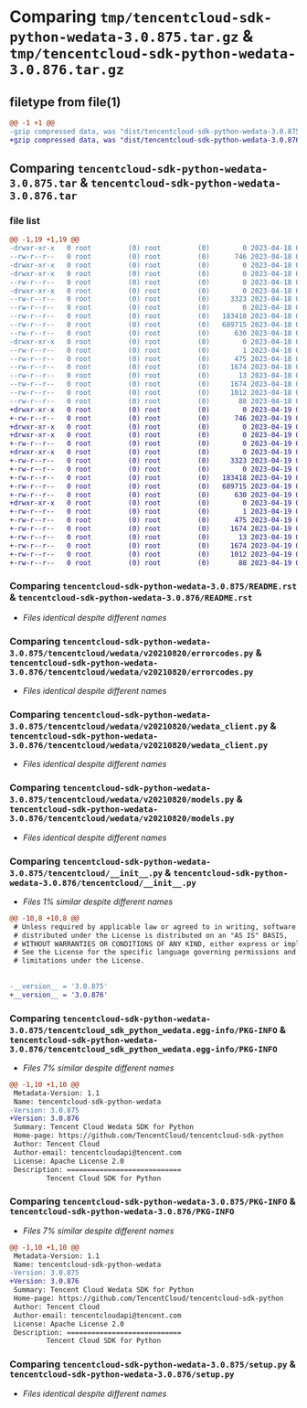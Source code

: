 # Comparing `tmp/tencentcloud-sdk-python-wedata-3.0.875.tar.gz` & `tmp/tencentcloud-sdk-python-wedata-3.0.876.tar.gz`

## filetype from file(1)

```diff
@@ -1 +1 @@
-gzip compressed data, was "dist/tencentcloud-sdk-python-wedata-3.0.875.tar", last modified: Tue Apr 18 01:05:35 2023, max compression
+gzip compressed data, was "dist/tencentcloud-sdk-python-wedata-3.0.876.tar", last modified: Wed Apr 19 00:43:27 2023, max compression
```

## Comparing `tencentcloud-sdk-python-wedata-3.0.875.tar` & `tencentcloud-sdk-python-wedata-3.0.876.tar`

### file list

```diff
@@ -1,19 +1,19 @@
-drwxr-xr-x   0 root         (0) root         (0)        0 2023-04-18 01:05:35.000000 tencentcloud-sdk-python-wedata-3.0.875/
--rw-r--r--   0 root         (0) root         (0)      746 2023-04-18 01:05:35.000000 tencentcloud-sdk-python-wedata-3.0.875/README.rst
-drwxr-xr-x   0 root         (0) root         (0)        0 2023-04-18 01:05:35.000000 tencentcloud-sdk-python-wedata-3.0.875/tencentcloud/
-drwxr-xr-x   0 root         (0) root         (0)        0 2023-04-18 01:05:35.000000 tencentcloud-sdk-python-wedata-3.0.875/tencentcloud/wedata/
--rw-r--r--   0 root         (0) root         (0)        0 2023-04-18 01:05:35.000000 tencentcloud-sdk-python-wedata-3.0.875/tencentcloud/wedata/__init__.py
-drwxr-xr-x   0 root         (0) root         (0)        0 2023-04-18 01:05:35.000000 tencentcloud-sdk-python-wedata-3.0.875/tencentcloud/wedata/v20210820/
--rw-r--r--   0 root         (0) root         (0)     3323 2023-04-18 01:05:35.000000 tencentcloud-sdk-python-wedata-3.0.875/tencentcloud/wedata/v20210820/errorcodes.py
--rw-r--r--   0 root         (0) root         (0)        0 2023-04-18 01:05:35.000000 tencentcloud-sdk-python-wedata-3.0.875/tencentcloud/wedata/v20210820/__init__.py
--rw-r--r--   0 root         (0) root         (0)   183418 2023-04-18 01:05:35.000000 tencentcloud-sdk-python-wedata-3.0.875/tencentcloud/wedata/v20210820/wedata_client.py
--rw-r--r--   0 root         (0) root         (0)   689715 2023-04-18 01:05:35.000000 tencentcloud-sdk-python-wedata-3.0.875/tencentcloud/wedata/v20210820/models.py
--rw-r--r--   0 root         (0) root         (0)      630 2023-04-18 01:05:35.000000 tencentcloud-sdk-python-wedata-3.0.875/tencentcloud/__init__.py
-drwxr-xr-x   0 root         (0) root         (0)        0 2023-04-18 01:05:35.000000 tencentcloud-sdk-python-wedata-3.0.875/tencentcloud_sdk_python_wedata.egg-info/
--rw-r--r--   0 root         (0) root         (0)        1 2023-04-18 01:05:35.000000 tencentcloud-sdk-python-wedata-3.0.875/tencentcloud_sdk_python_wedata.egg-info/dependency_links.txt
--rw-r--r--   0 root         (0) root         (0)      475 2023-04-18 01:05:35.000000 tencentcloud-sdk-python-wedata-3.0.875/tencentcloud_sdk_python_wedata.egg-info/SOURCES.txt
--rw-r--r--   0 root         (0) root         (0)     1674 2023-04-18 01:05:35.000000 tencentcloud-sdk-python-wedata-3.0.875/tencentcloud_sdk_python_wedata.egg-info/PKG-INFO
--rw-r--r--   0 root         (0) root         (0)       13 2023-04-18 01:05:35.000000 tencentcloud-sdk-python-wedata-3.0.875/tencentcloud_sdk_python_wedata.egg-info/top_level.txt
--rw-r--r--   0 root         (0) root         (0)     1674 2023-04-18 01:05:35.000000 tencentcloud-sdk-python-wedata-3.0.875/PKG-INFO
--rw-r--r--   0 root         (0) root         (0)     1012 2023-04-18 01:05:35.000000 tencentcloud-sdk-python-wedata-3.0.875/setup.py
--rw-r--r--   0 root         (0) root         (0)       88 2023-04-18 01:05:35.000000 tencentcloud-sdk-python-wedata-3.0.875/setup.cfg
+drwxr-xr-x   0 root         (0) root         (0)        0 2023-04-19 00:43:27.000000 tencentcloud-sdk-python-wedata-3.0.876/
+-rw-r--r--   0 root         (0) root         (0)      746 2023-04-19 00:43:27.000000 tencentcloud-sdk-python-wedata-3.0.876/README.rst
+drwxr-xr-x   0 root         (0) root         (0)        0 2023-04-19 00:43:27.000000 tencentcloud-sdk-python-wedata-3.0.876/tencentcloud/
+drwxr-xr-x   0 root         (0) root         (0)        0 2023-04-19 00:43:27.000000 tencentcloud-sdk-python-wedata-3.0.876/tencentcloud/wedata/
+-rw-r--r--   0 root         (0) root         (0)        0 2023-04-19 00:43:27.000000 tencentcloud-sdk-python-wedata-3.0.876/tencentcloud/wedata/__init__.py
+drwxr-xr-x   0 root         (0) root         (0)        0 2023-04-19 00:43:27.000000 tencentcloud-sdk-python-wedata-3.0.876/tencentcloud/wedata/v20210820/
+-rw-r--r--   0 root         (0) root         (0)     3323 2023-04-19 00:43:27.000000 tencentcloud-sdk-python-wedata-3.0.876/tencentcloud/wedata/v20210820/errorcodes.py
+-rw-r--r--   0 root         (0) root         (0)        0 2023-04-19 00:43:27.000000 tencentcloud-sdk-python-wedata-3.0.876/tencentcloud/wedata/v20210820/__init__.py
+-rw-r--r--   0 root         (0) root         (0)   183418 2023-04-19 00:43:27.000000 tencentcloud-sdk-python-wedata-3.0.876/tencentcloud/wedata/v20210820/wedata_client.py
+-rw-r--r--   0 root         (0) root         (0)   689715 2023-04-19 00:43:27.000000 tencentcloud-sdk-python-wedata-3.0.876/tencentcloud/wedata/v20210820/models.py
+-rw-r--r--   0 root         (0) root         (0)      630 2023-04-19 00:43:27.000000 tencentcloud-sdk-python-wedata-3.0.876/tencentcloud/__init__.py
+drwxr-xr-x   0 root         (0) root         (0)        0 2023-04-19 00:43:27.000000 tencentcloud-sdk-python-wedata-3.0.876/tencentcloud_sdk_python_wedata.egg-info/
+-rw-r--r--   0 root         (0) root         (0)        1 2023-04-19 00:43:27.000000 tencentcloud-sdk-python-wedata-3.0.876/tencentcloud_sdk_python_wedata.egg-info/dependency_links.txt
+-rw-r--r--   0 root         (0) root         (0)      475 2023-04-19 00:43:27.000000 tencentcloud-sdk-python-wedata-3.0.876/tencentcloud_sdk_python_wedata.egg-info/SOURCES.txt
+-rw-r--r--   0 root         (0) root         (0)     1674 2023-04-19 00:43:27.000000 tencentcloud-sdk-python-wedata-3.0.876/tencentcloud_sdk_python_wedata.egg-info/PKG-INFO
+-rw-r--r--   0 root         (0) root         (0)       13 2023-04-19 00:43:27.000000 tencentcloud-sdk-python-wedata-3.0.876/tencentcloud_sdk_python_wedata.egg-info/top_level.txt
+-rw-r--r--   0 root         (0) root         (0)     1674 2023-04-19 00:43:27.000000 tencentcloud-sdk-python-wedata-3.0.876/PKG-INFO
+-rw-r--r--   0 root         (0) root         (0)     1012 2023-04-19 00:43:27.000000 tencentcloud-sdk-python-wedata-3.0.876/setup.py
+-rw-r--r--   0 root         (0) root         (0)       88 2023-04-19 00:43:27.000000 tencentcloud-sdk-python-wedata-3.0.876/setup.cfg
```

### Comparing `tencentcloud-sdk-python-wedata-3.0.875/README.rst` & `tencentcloud-sdk-python-wedata-3.0.876/README.rst`

 * *Files identical despite different names*

### Comparing `tencentcloud-sdk-python-wedata-3.0.875/tencentcloud/wedata/v20210820/errorcodes.py` & `tencentcloud-sdk-python-wedata-3.0.876/tencentcloud/wedata/v20210820/errorcodes.py`

 * *Files identical despite different names*

### Comparing `tencentcloud-sdk-python-wedata-3.0.875/tencentcloud/wedata/v20210820/wedata_client.py` & `tencentcloud-sdk-python-wedata-3.0.876/tencentcloud/wedata/v20210820/wedata_client.py`

 * *Files identical despite different names*

### Comparing `tencentcloud-sdk-python-wedata-3.0.875/tencentcloud/wedata/v20210820/models.py` & `tencentcloud-sdk-python-wedata-3.0.876/tencentcloud/wedata/v20210820/models.py`

 * *Files identical despite different names*

### Comparing `tencentcloud-sdk-python-wedata-3.0.875/tencentcloud/__init__.py` & `tencentcloud-sdk-python-wedata-3.0.876/tencentcloud/__init__.py`

 * *Files 1% similar despite different names*

```diff
@@ -10,8 +10,8 @@
 # Unless required by applicable law or agreed to in writing, software
 # distributed under the License is distributed on an "AS IS" BASIS,
 # WITHOUT WARRANTIES OR CONDITIONS OF ANY KIND, either express or implied.
 # See the License for the specific language governing permissions and
 # limitations under the License.
 
 
-__version__ = '3.0.875'
+__version__ = '3.0.876'
```

### Comparing `tencentcloud-sdk-python-wedata-3.0.875/tencentcloud_sdk_python_wedata.egg-info/PKG-INFO` & `tencentcloud-sdk-python-wedata-3.0.876/tencentcloud_sdk_python_wedata.egg-info/PKG-INFO`

 * *Files 7% similar despite different names*

```diff
@@ -1,10 +1,10 @@
 Metadata-Version: 1.1
 Name: tencentcloud-sdk-python-wedata
-Version: 3.0.875
+Version: 3.0.876
 Summary: Tencent Cloud Wedata SDK for Python
 Home-page: https://github.com/TencentCloud/tencentcloud-sdk-python
 Author: Tencent Cloud
 Author-email: tencentcloudapi@tencent.com
 License: Apache License 2.0
 Description: ============================
         Tencent Cloud SDK for Python
```

### Comparing `tencentcloud-sdk-python-wedata-3.0.875/PKG-INFO` & `tencentcloud-sdk-python-wedata-3.0.876/PKG-INFO`

 * *Files 7% similar despite different names*

```diff
@@ -1,10 +1,10 @@
 Metadata-Version: 1.1
 Name: tencentcloud-sdk-python-wedata
-Version: 3.0.875
+Version: 3.0.876
 Summary: Tencent Cloud Wedata SDK for Python
 Home-page: https://github.com/TencentCloud/tencentcloud-sdk-python
 Author: Tencent Cloud
 Author-email: tencentcloudapi@tencent.com
 License: Apache License 2.0
 Description: ============================
         Tencent Cloud SDK for Python
```

### Comparing `tencentcloud-sdk-python-wedata-3.0.875/setup.py` & `tencentcloud-sdk-python-wedata-3.0.876/setup.py`

 * *Files identical despite different names*

